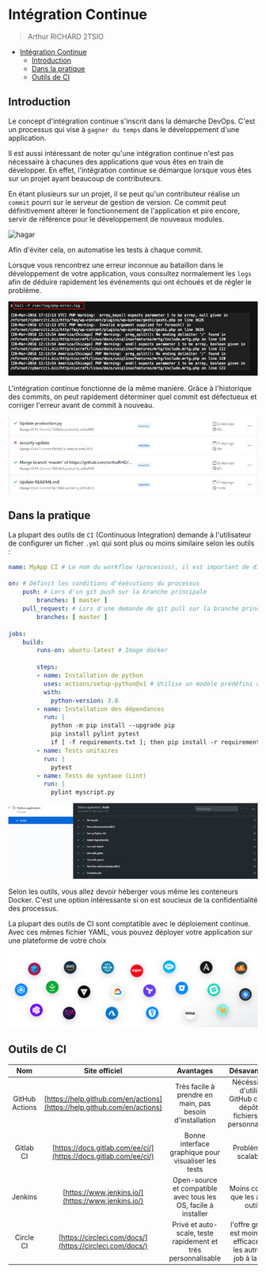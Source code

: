 # Intégration Continue

> Arthur RICHARD 2TSIO

- [Intégration Continue](#intégration-continue)
  - [Introduction](#introduction)
  - [Dans la pratique](#dans-la-pratique)
  - [Outils de CI](#outils-de-ci)

## Introduction

Le concept d'intégration continue s'inscrit dans la démarche DevOps. C'est un processus qui vise à `gagner du temps` dans le développement d'une application.

Il est aussi intéressant de noter qu'une intégration continue n'est pas nécessaire à chacunes des applications que vous êtes en train de développer. En effet, l'intégration continue se démarque lorsque vous êtes sur un projet ayant beaucoup de contributeurs.

En étant plusieurs sur un projet, il se peut qu'un contributeur réalise un `commit` pourri sur le serveur de gestion de version. Ce commit peut définitivement altérer le fonctionnement de l'application et pire encore, servir de référence pour le développement de nouveaux modules.



![hagar](screen/hagar.gif)

Afin d'éviter cela, on automatise les tests à chaque commit.

Lorsque vous rencontrez une erreur inconnue au bataillon dans le développement de votre application, vous consultez normalement les `logs` afin de déduire rapidement les événements qui ont échoués et de régler le problème.

![phperror](screen/phperrorlog.jpg)

L'intégration continue fonctionne de la même manière. Grâce à l'historique des commits, on peut rapidement déterminer quel commit est défectueux et corriger l'erreur avant de commit à nouveau.

![core](screen/core.png)

## Dans la pratique

La plupart des outils de `CI` (Continuous Integration) demande à l'utilisateur de configurer un ficher `.yml` qui sont plus ou moins similaire selon les outils :

```yml
name: MyApp CI # Le nom du workflow (processus), il est important de différencier les workflows entre-eux

on: # Définit les conditions d'éxécutions du processus
    push: # Lors d'un git push sur la branche principale
        branches: [ master ]
    pull_request: # Lors d'une demande de git pull sur la branche principale
        branches: [ master ]

jobs:
    build:
        runs-on: ubuntu-latest # Image docker

        steps:
        - name: Installation de python
          uses: actions/setup-python@v1 # Utilise un modèle prédéfini de GitHub Actions pour Python
          with:
            python-version: 3.8
        - name: Installation des dépendances
          run: |
            python -m pip install --upgrade pip
            pip install pylint pytest
            if [ -f requirements.txt ]; then pip install -r requirements.txt; fi
        - name: Tests unitaires
          run: |
            pytest
        - name: Tests de syntaxe (Lint)
          run: |
            pylint myscript.py
```

![livetest](screen/testlive.png)

Selon les outils, vous allez devoir héberger vous même les conteneurs Docker. C'est une option intéressante si on est soucieux de la confidentialité des processus.

La plupart des outils de CI sont comptatible avec le déploiement continue. Avec ces mêmes fichier YAML, vous pouvez déployer votre application sur une plateforme de votre choix

![platform](screen/services.png)

## Outils de CI

|      Nom       |                              Site officiel                               |                           Avantages                            |                                Désavantages                                 |   Prix   |
| :------------: | :----------------------------------------------------------------------: | :------------------------------------------------------------: | :-------------------------------------------------------------------------: | :------: |
| GitHub Actions | [https://help.github.com/en/actions](https://help.github.com/en/actions) |    Très facile à prendre en main, pas besoin d'installation    | Nécéssite de d'utiliser GitHub comme dépôt de fichiers, peu personnalisable | Gratuit  |
|   Gitlab CI    |     [https://docs.gitlab.com/ee/ci/](https://docs.gitlab.com/ee/ci/)     |      Bonne interface graphique pour visualiser les tests       |                           Problème de scalabilité                           | Gratuit  |
|    Jenkins     |            [https://www.jenkins.io/](https://www.jenkins.io/)            | Open-source et compatible avec tous les OS, facile à installer |                     Moins complet que les autres outils                     | Gratuit  |
|   Circle CI    |         [https://circleci.com/docs/](https://circleci.com/docs/)         | Privé et auto-scale, teste rapidement et très personnalisable  |  l'offre gratuite est moins bien efficace que les autres (1 job à la fois)  | Freenium |

